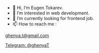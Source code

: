 - 👋 Hi, I’m Eugen Tokarev.
- 👀 I’m interested in web development.
- 🌱 I’m currently looking for frontend job.
- 📫 How to reach me : 

<a href="mailto: ghenya.t@gmail.com" target="_blank">ghenya.t@gmail.com</a>

<a href="https://t.me/ghenyaT" target="_blank">Telegram: @ghenyaT</a>


